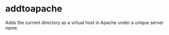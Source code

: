 addtoapache
===========

Adds the current directory as a virtual host in Apache under a unique server name.

